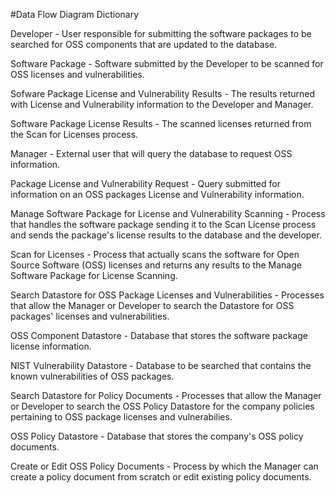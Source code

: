 #Data Flow Diagram Dictionary

Developer - User responsible for submitting the software packages to be searched for OSS components that are updated to the database.

Software Package - Software submitted by the Developer to be scanned for OSS licenses and vulnerabilities.

Sofware Package License and Vulnerability Results - The results returned with License and Vulnerability information to the Developer and Manager.

Software Package License Results - The scanned licenses returned from the Scan for Licenses process.

Manager - External user that will query the database to request OSS information.

Package License and Vulnerability Request - Query submitted for information on an OSS packages License and Vulnerability information.

Manage Software Package for License and Vulnerability Scanning - Process that handles the software package sending it to the Scan License process and sends the package's license results to the database and the developer.

Scan for Licenses - Process that actually scans the software for Open Source Software (OSS) licenses and returns any results to the Manage Software Package for License Scanning.

Search Datastore for OSS Package Licenses and Vulnerabilities - Processes that allow the Manager or Developer to search the Datastore for OSS packages' licenses and vulnerabilities.

OSS Component Datastore - Database that stores the software package license information.

NIST Vulnerability Datastore - Database to be searched that contains the known vulnerabilities of OSS packages.

Search Datastore for Policy Documents - Processes that allow the Manager or Developer to search the OSS Policy Datastore for the company policies pertaining to OSS package licenses and vulnerabilies.

OSS Policy Datastore - Database that stores the company's OSS policy documents.

Create or Edit OSS Policy Documents - Process by which the Manager can create a policy document from scratch or edit existing policy documents.
